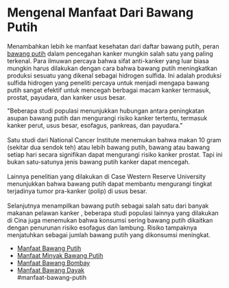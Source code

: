 <h1>Mengenal Manfaat Dari Bawang Putih</h1>
Menambahkan lebih ke manfaat kesehatan dari daftar bawang putih, peran <a href="http://manfaatbawangputih.bitballoon.com/" target="_blank">bawang putih</a> dalam pencegahan kanker mungkin salah satu yang paling terkenal. Para ilmuwan percaya bahwa sifat anti-kanker yang luar biasa mungkin harus dilakukan dengan cara bahwa bawang putih meningkatkan produksi sesuatu yang dikenal sebagai hidrogen sulfida. Ini adalah produksi sulfida hidrogen yang peneliti percaya untuk menjadi mengapa bawang putih sangat efektif untuk mencegah berbagai macam kanker termasuk, prostat, payudara, dan kanker usus besar.<br />

"Beberapa studi populasi menunjukkan hubungan antara peningkatan asupan bawang putih dan mengurangi risiko kanker tertentu, termasuk kanker perut, usus besar, esofagus, pankreas, dan payudara." <br />
<br />
Satu studi dari National Cancer Institute menemukan bahwa makan 10 gram (sekitar dua sendok teh) atau lebih bawang putih, bawang atau bawang setiap hari secara signifikan dapat mengurangi risiko kanker prostat. Tapi ini bukan satu-satunya jenis bawang putih kanker dapat mencegah.<br />
<br />
Lainnya penelitian yang dilakukan di Case Western Reserve University menunjukkan bahwa bawang putih dapat membantu mengurangi tingkat terjadinya tumor pra-kanker (polip) di usus besar.<br />
<br />
Selanjutnya menampilkan bawang putih sebagai salah satu dari banyak makanan pelawan kanker , beberapa studi populasi lainnya yang dilakukan di Cina juga menemukan bahwa konsumsi sering bawang putih dikaitkan dengan penurunan risiko esofagus dan lambung. Risiko tampaknya menjatuhkan sebagai jumlah bawang putih yang dikonsumsi meningkat. 
- <a href="http://www.bugarfit.com/1060/bawang-putih.html" target="_blank">Manfaat Bawang Putih</a>
- <a href="http://www.bugarfit.com/1135/manfaat-minyak-bawang-putih-untuk-kesehatan.html" target="_blank">Manfaat Minyak Bawang Putih</a> <br />
- <a href="http://www.bugarfit.com/1361/manfaat-bawang-bombai.html" target="_blank">Manfaat Bawang Bombay</a><br />
- <a href="http://www.bugarfit.com/973/bawang-dayak.html" target="_blank">Manfaat Bawang Dayak</a><br />
#manfaat-bawang-putih
